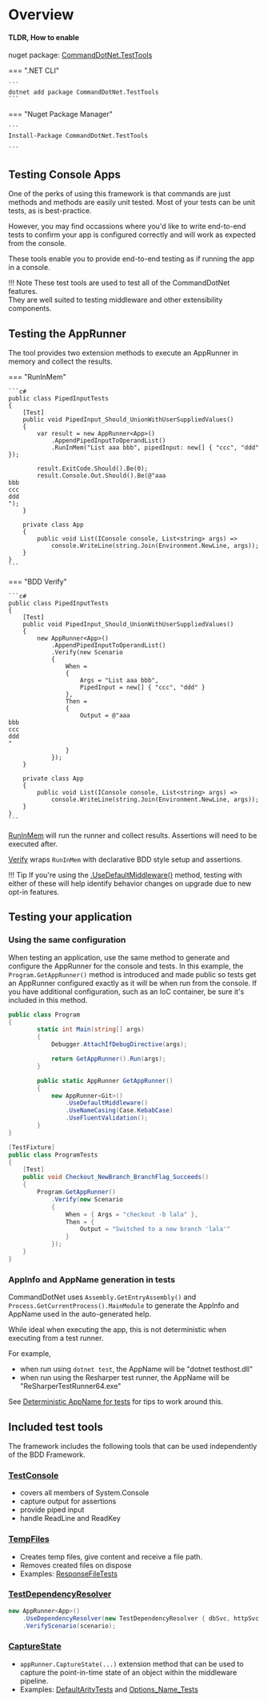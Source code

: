 # Overview

#### TLDR, How to enable 

nuget package: [CommandDotNet.TestTools](https://www.nuget.org/packages/CommandDotNet.TestTools)

=== ".NET CLI"

    ```
    dotnet add package CommandDotNet.TestTools
    ```
    
=== "Nuget Package Manager"

    ```
    Install-Package CommandDotNet.TestTools

    ```

## Testing Console Apps

One of the perks of using this framework is that commands are just methods and methods are easily unit tested. Most of your tests can be unit tests, as is best-practice.

However, you may find occassions where you'd like to write end-to-end tests to confirm your app is configured correctly and will work as expected from the console. 

These tools enable you to provide end-to-end testing as if running the app in a console.

!!! Note
    These test tools are used to test all of the CommandDotNet features.<br/>They are well suited to testing middleware and other extensibility components. 

## Testing the AppRunner

The tool provides two extension methods to execute an AppRunner in memory and collect the results.

=== "RunInMem"

    ```c#
    public class PipedInputTests
    {
        [Test]
        public void PipedInput_Should_UnionWithUserSuppliedValues()
        {
            var result = new AppRunner<App>()
                .AppendPipedInputToOperandList()
                .RunInMem("List aaa bbb", pipedInput: new[] { "ccc", "ddd" });

            result.ExitCode.Should().Be(0);
            result.Console.Out.Should().Be(@"aaa
    bbb
    ccc
    ddd
    ");
        }

        private class App
        {
            public void List(IConsole console, List<string> args) =>
                console.WriteLine(string.Join(Environment.NewLine, args));
        }
    }
    ```

=== "BDD Verify"

    ```c#
    public class PipedInputTests
    {
        [Test]
        public void PipedInput_Should_UnionWithUserSuppliedValues()
        {
            new AppRunner<App>()
                .AppendPipedInputToOperandList()
                .Verify(new Scenario
                {
                    When = 
                    {
                        Args = "List aaa bbb",
                        PipedInput = new[] { "ccc", "ddd" } 
                    },
                    Then =
                    {
                        Output = @"aaa
    bbb
    ccc
    ddd
    "
                    }
                });
        }

        private class App
        {
            public void List(IConsole console, List<string> args) =>
                console.WriteLine(string.Join(Environment.NewLine, args));
        }
    }
    ```

[RunInMem](Harness/run-in-mem.md) will run the runner and collect results. Assertions will need to be executed after.

[Verify](Harness/bdd.md) wraps `RunInMem` with declarative BDD style setup and assertions.

!!! Tip
    If you're using the [.UseDefaultMiddleware()](../OtherFeatures/default-middleware.md) method, testing with either of these will help identify behavior changes on upgrade due to new opt-in features.

## Testing your application

### Using the same configuration

When testing an application, use the same method to generate and configure the AppRunner for the console and tests. In this example, the `Program.GetAppRunner()` method is introduced and made public 
so tests get an AppRunner configured exactly as it will be when run from the console. If you have additional configuration, such as an IoC container, be sure it's included in this method.

```c#
public class Program
{
        static int Main(string[] args)
        {
            Debugger.AttachIfDebugDirective(args);

            return GetAppRunner().Run(args);
        }

        public static AppRunner GetAppRunner()
        {    
            new AppRunner<Git>()
                .UseDefaultMiddleware()
                .UseNameCasing(Case.KebabCase)
                .UseFluentValidation();
        }
}
```

```c#
[TestFixture]
public class ProgramTests
{
    [Test]
    public void Checkout_NewBranch_BranchFlag_Succeeds()
    {
        Program.GetAppRunner()
            .Verify(new Scenario
            {
                When = { Args = "checkout -b lala" },
                Then = { 
                    Output = "Switched to a new branch 'lala'" 
                }
            });
    }
}
```

### AppInfo and AppName generation in tests

CommandDotNet uses `Assembly.GetEntryAssembly()` and `Process.GetCurrentProcess().MainModule` to generate the AppInfo and AppName used in the auto-generated help.

While ideal when executing the app, this is not deterministic when executing from a test runner.

For example, 

* when run using `dotnet test`, the AppName will be "dotnet testhost.dll"
* when run using the Resharper test runner, the AppName will be "ReSharperTestRunner64.exe"

See [Deterministic AppName for tests](Tools/deterministic-appinfo.md) for tips to work around this.

## Included test tools

The framework includes the following tools that can be used independently of the BDD Framework.

### [TestConsole](https://github.com/bilal-fazlani/commanddotnet/blob/master/CommandDotNet.TestTools/TestConsole.cs)

* covers all members of System.Console
* capture output for assertions
* provide piped input
* handle ReadLine and ReadKey

### [TempFiles](https://github.com/bilal-fazlani/commanddotnet/blob/master/CommandDotNet.TestTools/TempFiles.cs)

* Creates temp files, give content and receive a file path.
* Removes created files on dispose
* Examples: [ResponseFileTests](https://github.com/bilal-fazlani/commanddotnet/blob/master/CommandDotNet.Tests/FeatureTests/ResponseFileTests.cs)

### [TestDependencyResolver](https://github.com/bilal-fazlani/commanddotnet/blob/master/CommandDotNet.TestTools/TestDependencyResolver.cs) 

```c#
new AppRunner<App>()
    .UseDependencyResolver(new TestDependencyResolver { dbSvc, httpSvc })
    .VerifyScenario(scenario);
```

### [CaptureState](https://github.com/bilal-fazlani/commanddotnet/blob/master/CommandDotNet.TestTools/AppRunnerTestExtensions.cs#L20)

* `appRunner.CaptureState(...)` extension method that can be used to capture the point-in-time state of an object within the middleware pipeline.
* Examples: [DefaultArityTests](https://github.com/bilal-fazlani/commanddotnet/blob/master/CommandDotNet.Tests/FeatureTests/Arguments/DefaultArityTests.cs) and [Options_Name_Tests](https://github.com/bilal-fazlani/commanddotnet/blob/master/CommandDotNet.Tests/FeatureTests/Arguments/Options_Name_Tests.cs)

